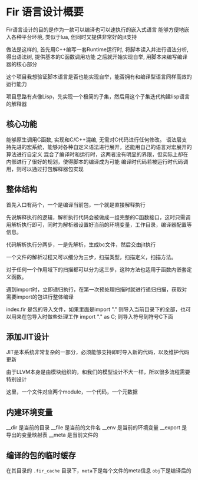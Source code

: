Fir 语言设计概要
==================

Fir语言设计的目的是作为一款可以编译也可以速执行的嵌入式语言
能够方便地嵌入各种平台环境, 类似于lua, 但同时又提供非常好的jit支持

做法是这样的, 首先用C++编写一套Runtime运行时, 将脚本读入并进行语法分析, 得出语法树, 提供基本的C函数调用功能
之后就开始实现自举, 用脚本来编写编译器的核心部分

这个项目我想验证脚本语言是否也能实现自举，能否拥有和编译型语言同样高效的运行能力

项目思路有点像Lisp，先实现一个极简的子集，然后用这个子集迭代构建lisp语言的解释器

## 核心功能

能够原生调用C函数, 实现和C/C++混编, 无需对C代码进行任何修改。
语法层支持先进的宏系统，能够对各种自定义语法进行展开，还能用自己的语言对宏展开的算法进行自定义
混合了编译时和运行时，这两者没有明显的界限，但实际上却在内部进行了很好的规划，使得脚本的编译成为可能
编译时代码若被运行时代码调用，则可以通过打包解释器包实现

## 整体结构

首先入口有两个，一个是编译当前包，一个就是直接解释执行

先说解释执行的逻辑，解析执行代码会被做成一组完整的C函数接口，这时只需调用解析执行即可，同时为解析器设置好当前的环境变量，工作目录，编译器配置等信息。

代码解析执行分两步，一是先解析，生成bc文件，然后交由jit执行

一个文件的解析过程又可以细分为三步，扫描类型，扫描定义，扫描方法。

对于任何一个作用域下的扫描都可以分为这三步，这种方法也适用于函数内嵌套定义函数。

遇到import时，立即递归执行，在第一次预处理扫描时就进行递归扫描，获取对需要import的包进行整体编译

index.fir 是包的导入文件，如果里面是import "." 则导入当前目录下的全部，也可以用来在包导入时做些处理工作
import "." as C;    则导入符号到符号C下面

## 添加JIT设计

JIT是本系统非常复杂的一部分，必须能够支持即时导入新的代码，以及维护代码更新

由于LLVM本身是由模块组织的，和我们的模型设计不大一样，所以很多流程需要特别设计

这里，一个文件对应两个module，一个代码，一个元数据



## 内建环境变量

__dir 是当前的目录
__file 是当前的文件名
__env 是当前的环境变量
__export 是导出的变量映射表
__meta 是当前文件的


## 编译的包的临时缓存

在其目录的 `.fir_cache` 目录下，`meta`下是每个文件的meta信息 `obj`下是编译后的